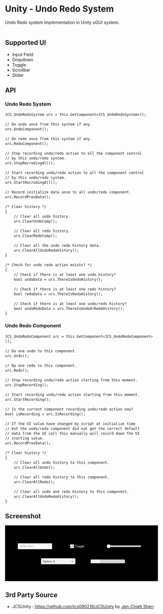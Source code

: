 # Unity - Undo Redo System #

Undo Redo system implementation in Unity uGUI system. <br/><br/>


## Supported UI ##
* Input Field
* Dropdown
* Toggle
* Scrollbar
* Slider


## API ##

### Undo Redo System ###
```
JCS_UndoRedoSystem urs = this.GetComponent<JCS_UndoRedoSystem>();

// Do undo once from this system if any.
urs.UndoComponent();

// Do redo once from this system if any.
urs.RedoComponent();

// Stop recording undo/redo action to all the component control 
// by this undo/redo system.
urs.StopRecrodingAll();

// Start recording undo/redo action to all the component control 
// by this undo/redo system.
urs.StartRecrodingAll();

// Record initialize data once to all undo/redo component.
urs.RecordPrevData();

/* Clear history */
{
    // Clear all undo history.
    urs.ClearUndoComp();

    // Clear all redo history.
    urs.ClearRedoComp();

    // Clear all the undo redo history data.
    urs.ClearAllUndoRedoHistory();
}

/* Check for undo redo action exists? */
{
    // Check if there is at least one undo history?
    bool undoData = urs.ThereIsUndoHistory();

    // Check if there is at least one redo history?
    bool redoData = urs.ThereIsRedoHistory();

    // Check if there is at least one undo/redo history?
    bool undoRedoData = urs.ThereIsUndoOrRedoHistory();
}
```

### Undo Redo Component ###
```
JCS_UndoRedoComponent urc = this.GetComponent<JCS_UndoRedoComponent>();

// Do one undo to this component.
urc.Undo();

// Dp one redo to this component.
urc.Redo();

// Stop recording undo/redo action starting from this moment.
urc.StopRecording();

// Start recording undo/redo action starting from this moment.
urc.StartRecording();

// Is the current component recording undo/redo action now?
bool isRecording = urc.IsRecording();

// If the UI value have changed by script at initialize time 
// but the undo/redo component did not get the correct default 
// data from the UI call this manually will record down the UI 
// starting value.
urc.RecordPrevData();

/* Clear history */
{
    // Clear all undo history to this component.
    urc.ClearAllUndo();
    
    // Clear all redo history to this component.
    urc.ClearAllRedo();
    
    // Clear all undo and redo history to this component.
    urc.ClearAllUndoRedoHistory();
}
```

## Screenshot ##
<img src="./screenshot/undo_redo_demo.gif"/>


## 3rd Party Source ##
* JCSUnity : https://github.com/jcs090218/JCSUnity by <a href="https://github.com/jcs090218">Jen-Chieh Shen</a>

